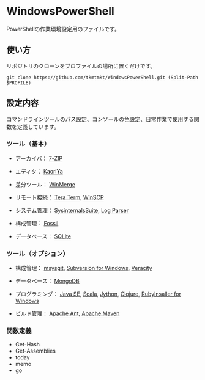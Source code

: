 WindowsPowerShell
=================
PowerShellの作業環境設定用のファイルです。

使い方
------
リポジトリのクローンをプロファイルの場所に置くだけです。

    git clone https://github.com/tkmtmkt/WindowsPowerShell.git (Split-Path $PROFILE)


設定内容
--------
コマンドラインツールのパス設定、コンソールの色設定、日常作業で使用する関数を定義しています。

### ツール（基本）

* アーカイバ：
  [7-ZIP](http://sevenzip.sourceforge.jp/)

* エディタ：
  [KaoriYa](http://www.kaoriya.net/)

* 差分ツール：
  [WinMerge](http://winmerge.org/?lang=ja)

* リモート接続：
  [Tera Term](http://sourceforge.jp/projects/ttssh2/),
  [WinSCP](http://winscp.net/eng/docs/lang:jp)

* システム管理：
  [SysinternalsSuite](http://technet.microsoft.com/ja-jp/sysinternals/bb842062.aspx),
  [Log Parser](http://technet.microsoft.com/ja-jp/scriptcenter/dd919274.aspx)

* 構成管理：
  [Fossil](http://www.fossil-scm.org/)

* データベース：
  [SQLite](http://www.sqlite.org/)

### ツール（オプション）

* 構成管理：
  [msysgit](http://code.google.com/p/msysgit/downloads/list),
  [Subversion for Windows](http://sourceforge.net/projects/win32svn/),
  [Veracity](http://veracity-scm.com/)

* データベース：
  [MongoDB](http://www.mongodb.org/)

* プログラミング：
  [Java SE](http://www.oracle.com/technetwork/java/javase/downloads/index.html),
  [Scala](http://www.scala-lang.org/),
  [Jython](http://www.jython.org/),
  [Clojure](http://clojure.org/),
  [RubyInsaller for Windows](http://rubyinstaller.org/)

* ビルド管理：
  [Apache Ant](http://ant.apache.org/),
  [Apache Maven](http://maven.apache.org/)

### 関数定義

* Get-Hash
* Get-Assemblies
* today
* memo
* go

<!-- vim: set ts=4 sw=4 et:-->
